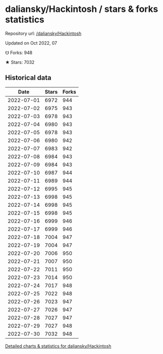# daliansky/Hackintosh / stars & forks statistics

Repository url: [/daliansky/Hackintosh](https://github.com/daliansky/Hackintosh)

Updated on Oct 2022, 07

☋ Forks: 948

★ Stars: 7032

## Historical data
| Date | Stars | Forks |
|------|-------|-------|
| 2022-07-01 | 6972 | 944 | 
| 2022-07-02 | 6975 | 943 | 
| 2022-07-03 | 6978 | 943 | 
| 2022-07-04 | 6980 | 943 | 
| 2022-07-05 | 6978 | 943 | 
| 2022-07-06 | 6980 | 942 | 
| 2022-07-07 | 6983 | 942 | 
| 2022-07-08 | 6984 | 943 | 
| 2022-07-09 | 6984 | 943 | 
| 2022-07-10 | 6987 | 944 | 
| 2022-07-11 | 6989 | 944 | 
| 2022-07-12 | 6995 | 945 | 
| 2022-07-13 | 6998 | 945 | 
| 2022-07-14 | 6998 | 945 | 
| 2022-07-15 | 6998 | 945 | 
| 2022-07-16 | 6999 | 946 | 
| 2022-07-17 | 6999 | 946 | 
| 2022-07-18 | 7004 | 947 | 
| 2022-07-19 | 7004 | 947 | 
| 2022-07-20 | 7006 | 950 | 
| 2022-07-21 | 7007 | 950 | 
| 2022-07-22 | 7011 | 950 | 
| 2022-07-23 | 7014 | 950 | 
| 2022-07-24 | 7017 | 948 | 
| 2022-07-25 | 7022 | 948 | 
| 2022-07-26 | 7023 | 947 | 
| 2022-07-27 | 7026 | 947 | 
| 2022-07-28 | 7027 | 947 | 
| 2022-07-29 | 7027 | 948 | 
| 2022-07-30 | 7032 | 948 | 


[Detailed charts & statistics for daliansky/Hackintosh](https://reviewgithub.com/rep/daliansky/Hackintosh)
